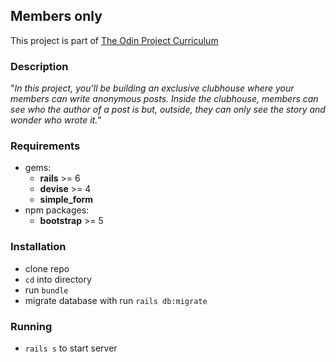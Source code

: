 ## Members only
This project is part of [The Odin Project Curriculum](https://www.theodinproject.com/paths/full-stack-ruby-on-rails/courses/ruby-on-rails/lessons/members-only)  

### Description
"_In this project, you’ll be building an exclusive clubhouse where your members can write anonymous posts. Inside the clubhouse, members can see who the author of a post is but, outside, they can only see the story and wonder who wrote it._"

### Requirements
* gems:
    * **rails** >= 6
    * **devise** >= 4
    * **simple_form**
* npm packages:
    * **bootstrap** >= 5

### Installation
* clone repo
* `cd` into directory
* run `bundle`
* migrate database with run `rails db:migrate`

### Running
* `rails s` to start server
